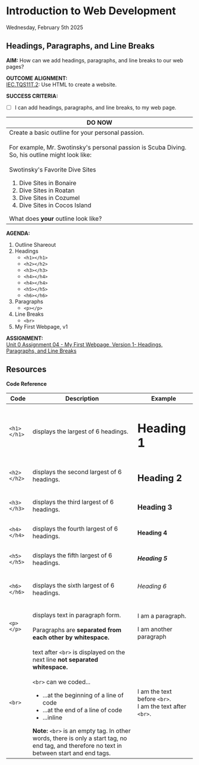 # Introduction to Web Development
Wednesday, February 5th 2025

## Headings, Paragraphs, and Line Breaks

**AIM:** How can we add headings, paragraphs, and line breaks to our web pages?

**OUTCOME ALIGNMENT:**
<br><ins>IEC.TQS11T.2</ins>: Use HTML to create a website.

**SUCCESS CRITERIA:**
- [ ] I can add headings, paragraphs, and line breaks, to my web page.

|DO NOW|
|---|
|Create a basic outline for your personal passion.<br><br>For example, Mr. Swotinsky's personal passion is Scuba Diving.  So, his outline might look like:<br><br>Swotinsky's Favorite Dive Sites<ol><li>Dive Sites in Bonaire</li><li>Dive Sites in Roatan</li><li>Dive Sites in Cozumel</li><li>Dive Sites in Cocos Island</li></ol>What does **your** outline look like?|

**AGENDA:**

1. Outline Shareout
2. Headings
    * `<h1></h1>`
    * `<h2></h2>`
    * `<h3></h3>`
    * `<h4></h4>`
    * `<h4></h4>`
    * `<h5></h5>`
    * `<h6></h6>`
3. Paragraphs
    * `<p></p>`
5. Line Breaks
    * `<br>`
7. My First Webpage, v1

**ASSIGNMENT:** 
<br>[Unit 0 Assignment 04 - My First Webpage, Version 1- Headings, Paragraphs, and Line Breaks](https://github.com/MrJSwotinsky/Intro_to_Web_Development_Spring_2025/blob/main/Unit_0_Introduction_to_Web_Design/Assignments/04_My_First_Webpage_v1_Headings_Paragraphs_and_Line_Breaks.md)

## Resources

**Code Reference**

|Code|Description|Example|
|---|-|---|
|`<h1></h1>`|displays the largest of 6 headings.|<h1>Heading 1</h1>|
|`<h2></h2>`|displays the second largest of 6 headings.|<h2>Heading 2</h2>|
|`<h3></h3>`|displays the third largest of 6 headings.|<h3>Heading 3</h3>|
|`<h4></h4>`|displays the fourth largest of 6 headings.|<h4>Heading 4</h4>|
|`<h5></h5>`|displays the fifth largest of 6 headings.|<h5>Heading 5</h5>|
|`<h6></h6>`|displays the sixth largest of 6 headings.|<h6>Heading 6</h6>|
|`<p></p>`|displays text in paragraph form.<br><br>Paragraphs are **separated from each other by whitespace.**|<p>I am a paragraph.</p><p>I am another paragraph</p>|
|`<br>`|text after `<br>` is displayed on the next line **not separated whitespace.** <br><br>`<br>` can we coded...<ul><li>...at the beginning of a line of code</li><li>...at the end of a line of code</li><li>...inline</li></ul>**Note:** `<br>` is an empty tag. In other words, there is only a start tag, no end tag, and therefore no text in between start and end tags.|<p>I am the text before `<br>`.<br>I am the text after `<br>`.</p>|

